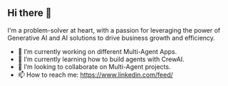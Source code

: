 ## Hi there 👋

I'm a problem-solver at heart, with a passion for leveraging the power of Generative AI and AI solutions to drive business growth and efficiency.

- 🔭 I’m currently working on different Multi-Agent Apps.
- 🌱 I’m currently learning how to build agents with CrewAI.
- 👯 I’m looking to collaborate on Multi-Agent projects.
- 📫 How to reach me: https://www.linkedin.com/feed/


<!--
**AnjaBuckley/AnjaBuckley** is a ✨ _special_ ✨ repository because its `README.md` (this file) appears on your GitHub profile.

Here are some ideas to get you started:

- 🔭 I’m currently working on ...
- 🌱 I’m currently learning ...
- 👯 I’m looking to collaborate on ...
- 🤔 I’m looking for help with ...
- 💬 Ask me about ...
- 📫 How to reach me: ...
- 😄 Pronouns: ...
- ⚡ Fun fact: ...
-->
